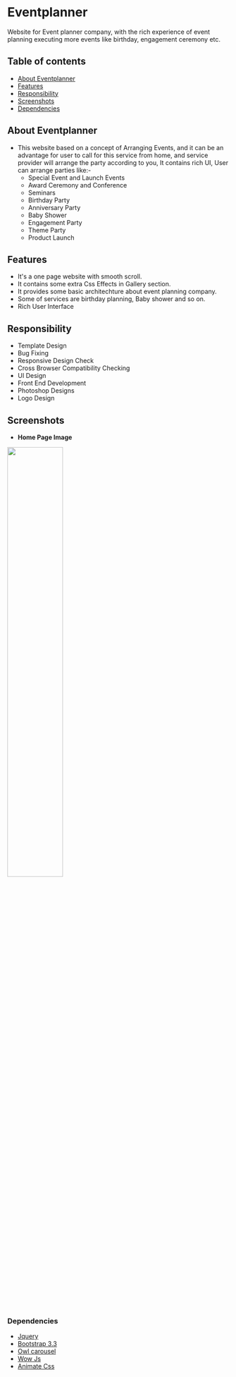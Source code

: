 # Eventplanner
Website for Event planner company, with the rich experience of event planning executing more events like birthday, engagement ceremony etc.



## Table of contents
- [About Eventplanner](#about-eventplanner)
- [Features](#features)
- [Responsibility](#responsibility)
- [Screenshots](#screenshots)
- [Dependencies](#dependencies)



## About Eventplanner
- This website based on a concept of Arranging Events, and it can be an advantage for user to call for this service from home, and service provider will arrange the party according to you, It contains rich UI, User can arrange parties like:-
    - Special Event and Launch Events
    - Award Ceremony and Conference
    - Seminars
    - Birthday Party
    - Anniversary Party
    - Baby Shower
    - Engagement Party
    - Theme Party
    - Product Launch
    
    
    
## Features

- It's a one page website with smooth scroll.
- It contains some extra Css Effects in Gallery section.
- It provides some basic architechture about event planning company.
- Some of services are birthday planning, Baby shower and so on.
- Rich User Interface


## Responsibility
- Template Design
- Bug Fixing
- Responsive Design Check
- Cross Browser Compatibility Checking
- UI Design
- Front End Development
- Photoshop Designs
- Logo Design

## Screenshots

- **Home Page Image** 
<img src="https://github.com/pras75299/EventpalnnerWeb/blob/master/screenshots/index.jpg" width="50%" height="50%"/>


### Dependencies

- [Jquery](https://code.jquery.com/jquery-3.2.1.min.js) <br/>
- [Bootstrap 3.3](https://getbootstrap.com/docs/3.3/) <br/>
- [Owl carousel](https://owlcarousel2.github.io/OwlCarousel2/demos/responsive.html) <br/>
- [Wow Js](http://mynameismatthieu.com/WOW/) <br/>
- [Animate Css](https://daneden.github.io/animate.css/) <br/>












